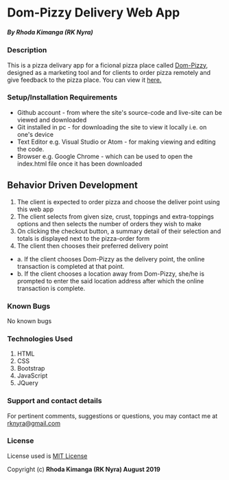 # Dom-Pizzy Delivery Web App

##### By **Rhoda Kimanga (RK Nyra)**

### Description
This is a pizza delivary app for a ficional pizza place called <a href="">Dom-Pizzy,</a> designed as a marketing tool and for clients to order pizza remotely and give feedback to the pizza place. You can view it <a href="">here.</a>

### Setup/Installation Requirements
* Github account - from where the site's source-code and live-site can be viewed and downloaded
* Git installed in pc - for downloading the site to view it locally i.e. on one's device
* Text Editor e.g. Visual Studio or Atom - for making viewing and editing the code.
* Browser e.g. Google Chrome - which can be used to open the index.html file once it has been downloaded

## Behavior Driven Development
1. The client is expected to order pizza and choose the deliver point using this web app
2. The client selects from given size, crust, toppings and extra-toppings options and then selects the number of orders they wish to make 
3. On clicking the checkout button, a summary detail of their selection and totals is displayed next to the pizza-order form
4. The client then chooses their preferred delivery point
  * a. If the client chooses Dom-Pizzy as the delivery point, the online transaction is completed at that point.
  * b.   If the client chooses a location away from Dom-Pizzy, she/he is prompted to enter the said location address after which the online transaction is complete.

### Known Bugs
No known bugs

### Technologies Used
1. HTML
2. CSS
3. Bootstrap
4. JavaScript
5. JQuery

### Support and contact details
For pertinent comments, suggestions or questions, you may contact me at <a href="https://www.gmail.com/">rknyra@gmail.com</a>

### License
License used is <a href="https://choosealicense.com/licenses/mit/">MIT License</a> <br>

Copyright (c) **Rhoda Kimanga (RK Nyra) August 2019**

